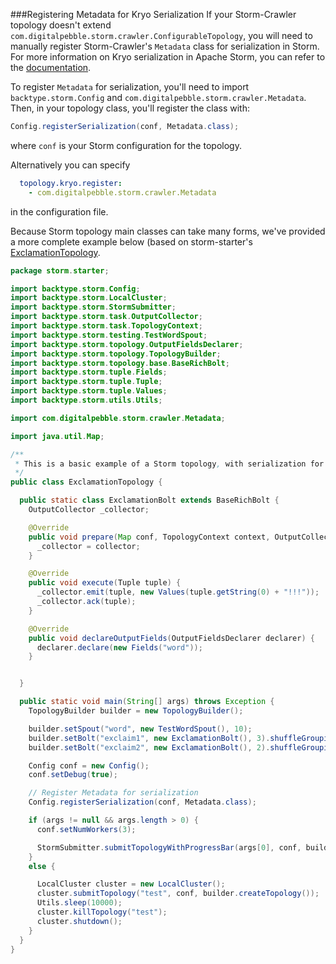 ###Registering Metadata for Kryo Serialization
If your Storm-Crawler topology doesn't extend `com.digitalpebble.storm.crawler.ConfigurableTopology`, you will need to manually register Storm-Crawler's `Metadata` class for serialization in Storm. For more information on Kryo serialization in Apache Storm, you can refer to the [documentation](https://storm.apache.org/documentation/Serialization.html).

To register `Metadata` for serialization, you'll need to import `backtype.storm.Config` and `com.digitalpebble.storm.crawler.Metadata`. Then, in your topology class, you'll register the class with:

```java
Config.registerSerialization(conf, Metadata.class);
```
where `conf` is your Storm configuration for the topology.

Alternatively you can specify 

```yaml
  topology.kryo.register:
    - com.digitalpebble.storm.crawler.Metadata
```

in the configuration file.

Because Storm topology main classes can take many forms, we've provided a more complete example below (based on storm-starter's [ExclamationTopology](https://github.com/apache/storm/blob/847958cad438766cb7f39ce649fe7a3506b61b3a/examples/storm-starter/src/jvm/storm/starter/ExclamationTopology.java).

```java
package storm.starter;

import backtype.storm.Config;
import backtype.storm.LocalCluster;
import backtype.storm.StormSubmitter;
import backtype.storm.task.OutputCollector;
import backtype.storm.task.TopologyContext;
import backtype.storm.testing.TestWordSpout;
import backtype.storm.topology.OutputFieldsDeclarer;
import backtype.storm.topology.TopologyBuilder;
import backtype.storm.topology.base.BaseRichBolt;
import backtype.storm.tuple.Fields;
import backtype.storm.tuple.Tuple;
import backtype.storm.tuple.Values;
import backtype.storm.utils.Utils;

import com.digitalpebble.storm.crawler.Metadata;

import java.util.Map;

/**
 * This is a basic example of a Storm topology, with serialization for storm-crawler's Metadata.
 */
public class ExclamationTopology {

  public static class ExclamationBolt extends BaseRichBolt {
    OutputCollector _collector;

    @Override
    public void prepare(Map conf, TopologyContext context, OutputCollector collector) {
      _collector = collector;
    }

    @Override
    public void execute(Tuple tuple) {
      _collector.emit(tuple, new Values(tuple.getString(0) + "!!!"));
      _collector.ack(tuple);
    }

    @Override
    public void declareOutputFields(OutputFieldsDeclarer declarer) {
      declarer.declare(new Fields("word"));
    }


  }

  public static void main(String[] args) throws Exception {
    TopologyBuilder builder = new TopologyBuilder();

    builder.setSpout("word", new TestWordSpout(), 10);
    builder.setBolt("exclaim1", new ExclamationBolt(), 3).shuffleGrouping("word");
    builder.setBolt("exclaim2", new ExclamationBolt(), 2).shuffleGrouping("exclaim1");

    Config conf = new Config();
    conf.setDebug(true);

    // Register Metadata for serialization
    Config.registerSerialization(conf, Metadata.class);

    if (args != null && args.length > 0) {
      conf.setNumWorkers(3);

      StormSubmitter.submitTopologyWithProgressBar(args[0], conf, builder.createTopology());
    }
    else {

      LocalCluster cluster = new LocalCluster();
      cluster.submitTopology("test", conf, builder.createTopology());
      Utils.sleep(10000);
      cluster.killTopology("test");
      cluster.shutdown();
    }
  }
}
```